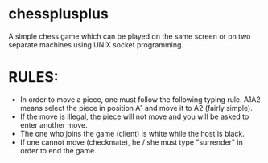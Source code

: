 # chessplusplus
A simple chess game which can be played on the same screen or on two separate machines using UNIX socket programming.

# RULES:
- In order to move a piece, one must follow the following typing rule. A1A2 means select the piece in position A1 and move it to A2 (fairly simple).
- If the move is illegal, the piece will not move and you will be asked to enter another move.
- The one who joins the game (client) is white while the host is black.
- If one cannot move (checkmate), he / she must type "surrender" in order to end the game.
